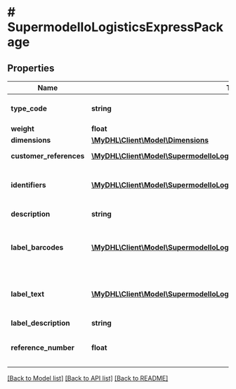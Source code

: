 # # SupermodelIoLogisticsExpressPackage

## Properties

Name | Type | Description | Notes
------------ | ------------- | ------------- | -------------
**type_code** | **string** | Please contact your DHL Express representative if you wish to use a DHL specific package otherwise ignore this element. | [optional]
**weight** | **float** | The weight of the package. |
**dimensions** | [**\MyDHL\Client\Model\Dimensions**](Dimensions.md) |  |
**customer_references** | [**\MyDHL\Client\Model\SupermodelIoLogisticsExpressPackageReference[]**](SupermodelIoLogisticsExpressPackageReference.md) | Here you can declare your customer references for each package | [optional]
**identifiers** | [**\MyDHL\Client\Model\SupermodelIoLogisticsExpressIdentifier[]**](SupermodelIoLogisticsExpressIdentifier.md) | Identifiers section is on the package level where you can optionaly provide a DHL Express waybill number. This has to be enabled by your DHL Express IT contact. | [optional]
**description** | **string** | Please enter description of content for each package | [optional]
**label_barcodes** | [**\MyDHL\Client\Model\SupermodelIoLogisticsExpressPackageLabelBarcodesInner[]**](SupermodelIoLogisticsExpressPackageLabelBarcodesInner.md) | This allows you to define up to two bespoke barcodes on the DHL Express Tranport label. To use this feature please set outputImageProperties/imageOptions/templateName as ECOM26_84CI_003 for typeCode&#x3D;label | [optional]
**label_text** | [**\MyDHL\Client\Model\SupermodelIoLogisticsExpressPackageLabelTextInner[]**](SupermodelIoLogisticsExpressPackageLabelTextInner.md) | This allows you to enter up to two bespoke texts on the DHL Express Tranport label. To use this feature please set outputImageProperties/imageOptions/templateName as ECOM26_84CI_003 for typeCode&#x3D;label | [optional]
**label_description** | **string** | Please enter additional customer description | [optional]
**reference_number** | **float** | Please enter package reference number. If package reference number is provided for at least one package, then package reference number must be provided for all packages. | [optional]

[[Back to Model list]](../../README.md#models) [[Back to API list]](../../README.md#endpoints) [[Back to README]](../../README.md)
